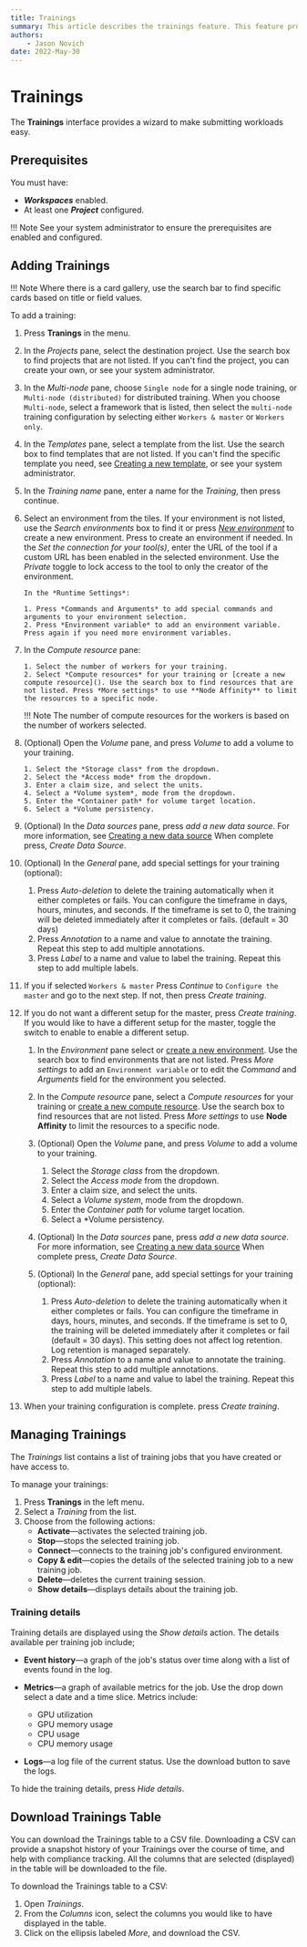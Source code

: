 ```yaml
---
title: Trainings
summary: This article describes the trainings feature. This feature provides a wizard like experience to submit training jobs.
authors:
    - Jason Novich
date: 2022-May-30
---
```

# Trainings

The **Trainings** interface provides a wizard to make submitting workloads easy.

## Prerequisites

You must have:

* ***Workspaces*** enabled.
* At least one ***Project*** configured.

!!! Note
    See your system administrator to ensure the prerequisites are enabled and configured.

## Adding Trainings

!!! Note
    Where there is a card gallery, use the search bar to find specific cards based on title or field values.

To add a training:

1. Press **Tranings** in the menu.
2. In the *Projects* pane, select the destination project. Use the search box to find projects that are not listed. If you can't find the project, you can create your own, or see your system administrator.
3. In the *Multi-node* pane, choose `Single node` for a single node training, or `Multi-node (distributed)` for distributed training. When you choose `Multi-node`, select a framework that is listed, then select the `multi-node` training configuration by selecting either `Workers & master` or `Workers only`.
4. In the *Templates* pane, select a template from the list. Use the search box to find templates that are not listed. If you can't find the specific template you need, see [Creating a new template](../../platform-admin/workloads/assets/templates.md#adding-a-new-workspace-template), or see your system administrator.
5. In the *Training name* pane, enter a name for the *Training*, then press continue.
6. Select an environment from the tiles. If your environment is not listed, use the *Search environments* box to find it or press [*New environment*](../workloads/assets/environments.md#adding-a-new-environment) to create a new environment. Press  to create an environment if needed. In the *Set the connection for your tool(s)*, enter the URL of the tool if a custom URL has been enabled in the selected environment. Use the *Private* toggle to lock access to the tool to only the creator of the environment.

       In the *Runtime Settings*:
    
       1. Press *Commands and Arguments* to add special commands and arguments to your environment selection.
       2. Press *Environment variable* to add an environment variable. Press again if you need more environment variables.
   
7. In the *Compute resource* pane:

       1. Select the number of workers for your training.
       2. Select *Compute resources* for your training or [create a new compute resource](). Use the search box to find resources that are not listed. Press *More settings* to use **Node Affinity** to limit the resources to a specific node.

    !!! Note
        The number of compute resources for the workers is based on the number of workers selected.

8. (Optional) Open the *Volume* pane, and press *Volume* to add a volume to your training.

       1. Select the *Storage class* from the dropdown.
       2. Select the *Access mode* from the dropdown.
       3. Enter a claim size, and select the units.
       4. Select a *Volume system*, mode from the dropdown.
       5. Enter the *Container path* for volume target location.
       6. Select a *Volume persistency.

9.  (Optional) In the *Data sources* pane, press *add a new data source*. For more information, see [Creating a new data source](../workloads/assets/datasources.md#adding-a-new-data-source) When complete press, *Create Data Source*.
10. (Optional) In the *General* pane, add special settings for your training (optional):

       1. Press *Auto-deletion* to delete the training automatically when it either completes or fails. You can configure the timeframe in days, hours, minutes, and seconds. If the timeframe is set to 0, the training will be deleted immediately after it completes or fails. (default = 30 days)
       2. Press *Annotation* to a name and value to annotate the training. Repeat this step to add multiple annotations.
       3. Press *Label* to a name and value to label the training. Repeat this step to add multiple labels.

11. If you if selected  `Workers & master` Press *Continue* to `Configure the master` and go to the next step. If not, then press *Create training*.

12. If you do not want a different setup for the master, press *Create training*. If you would like to have a different setup for the master, toggle the switch to enable to enable a different setup.

       1. In the *Environment* pane select or [create a new environment](../workloads/assets/environments.md#adding-a-new-environment). Use the search box to find environments that are not listed. Press *More settings* to add an `Environment variable` or to edit the *Command* and *Arguments* field for the environment you selected.
       2. In the *Compute resource* pane, select a *Compute resources* for your training or [create a new compute resource](../workloads/assets/compute.md#adding-new-compute-resource). Use the search box to find resources that are not listed. Press *More settings* to use **Node Affinity** to limit the resources to a specific node.
       3. (Optional) Open the *Volume* pane, and press *Volume* to add a volume to your training.

          1. Select the *Storage class* from the dropdown.
          2. Select the *Access mode* from the dropdown.
          3. Enter a claim size, and select the units.
          4. Select a *Volume system*, mode from the dropdown.
          5. Enter the *Container path* for volume target location.
          6. Select a *Volume persistency.

       4. (Optional) In the *Data sources* pane, press *add a new data source*. For more information, see [Creating a new data source](../workloads/assets/datasources.md#adding-a-new-data-source) When complete press, *Create Data Source*.
       5. (Optional) In the *General* pane, add special settings for your training (optional):

          1. Press *Auto-deletion* to delete the training automatically when it either completes or fails. You can configure the timeframe in days, hours, minutes, and seconds. If the timeframe is set to 0, the training will be deleted immediately after it completes or fail (default = 30 days). This setting does not affect log retention. Log retention is managed separately.
          2. Press *Annotation* to a name and value to annotate the training. Repeat this step to add multiple annotations.
          3. Press *Label* to a name and value to label the training. Repeat this step to add multiple labels.

13. When your training configuration is complete. press *Create training*.

## Managing Trainings

The *Trainings* list contains a list of training jobs that you have created or have access to.

To manage your trainings:

1. Press **Tranings** in the left menu.
2. Select a *Training* from the list.
3. Choose from the following actions:
    * **Activate**&mdash;activates the selected training job.
    * **Stop**&mdash;stops the selected training job.
    * **Connect**&mdash;connects to the training job's configured environment.
    * **Copy & edit**&mdash;copies the details of the selected training job to a new training job.
    * **Delete**&mdash;deletes the current training session.
    * **Show details**&mdash;displays details about the training job.

### Training details

Training details are displayed using the *Show details* action. The details available per training job include;

* **Event history**&mdash;a graph of the job's status over time along with a list of events found in the log.
* **Metrics**&mdash;a graph of available metrics for the job. Use the drop down select a date and a time slice. Metrics include:

  * GPU utilization
  * GPU memory usage
  * CPU usage
  * CPU memory usage

* **Logs**&mdash;a log file of the current status. Use the download button to save the logs.

To hide the training details, press *Hide details*.

## Download Trainings Table

You can download the Trainings table to a CSV file. Downloading a CSV can provide a snapshot history of your Trainings over the course of time, and help with compliance tracking. All the columns that are selected (displayed) in the table will be downloaded to the file.

To download the Trainings table to a CSV:
1. Open *Trainings*.
2. From the *Columns* icon, select the columns you would like to have displayed in the table.
3. Click on the ellipsis labeled *More*, and download the CSV.
